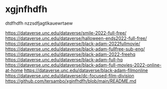 # xgjnfhdfh
dtdfhdfh
nzzsdfjagtlkauewrtaew

<a href='https://dataverse.unc.edu/dataverse/smile-2022-full-free/'>https://dataverse.unc.edu/dataverse/smile-2022-full-free/</a>
<a href='https://dataverse.unc.edu/dataverse/halloween-ends2022-full-free/'>https://dataverse.unc.edu/dataverse/halloween-ends2022-full-free/</a>
<a href='https://dataverse.unc.edu/dataverse/black-adam-2022fullmovie/'>https://dataverse.unc.edu/dataverse/black-adam-2022fullmovie/</a>
<a href='https://dataverse.unc.edu/dataverse/black-adam-fullfree-sub-eng/'>https://dataverse.unc.edu/dataverse/black-adam-fullfree-sub-eng/</a>
<a href='https://dataverse.unc.edu/dataverse/black-adam-2022-freehq'>https://dataverse.unc.edu/dataverse/black-adam-2022-freehq</a>
<a href='https://dataverse.unc.edu/dataverse/black-adam-full-hq'>https://dataverse.unc.edu/dataverse/black-adam-full-hq</a>
<a href='https://dataverse.unc.edu/dataverse/black-adam-full-movies-2022-online-at-home'>https://dataverse.unc.edu/dataverse/black-adam-full-movies-2022-online-at-home</a>
<a href='https://dataverse.unc.edu/dataverse/black-adam-filmonline'>https://dataverse.unc.edu/dataverse/black-adam-filmonline</a>
<a href='https://dataverse.unc.edu/dataverse/dc-focused-film-division'>https://dataverse.unc.edu/dataverse/dc-focused-film-division</a>
https://github.com/tersambo/xgjnfhdfh/blob/main/README.md
